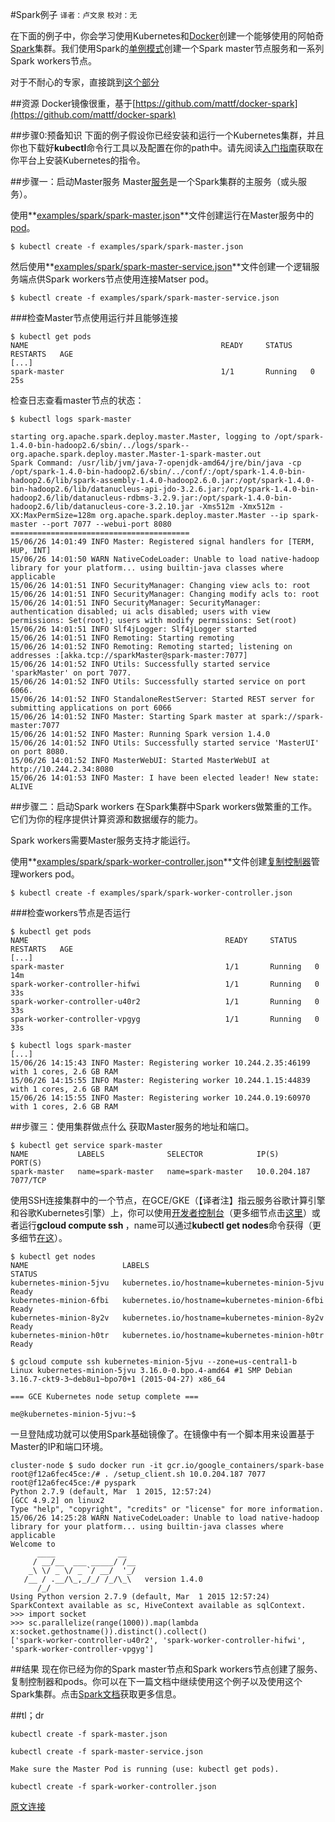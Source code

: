 #Spark例子
`译者：卢文泉` `校对：无`

在下面的例子中，你会学习使用Kubernetes和[Docker](http://docker.io/)创建一个能够使用的阿帕奇[Spark](http://spark.apache.org/)集群。我们使用Spark的[单例模式](http://spark.apache.org/docs/latest/spark-standalone.html)创建一个Spark master节点服务和一系列Spark workers节点。

对于不耐心的专家，直接跳到[这个部分](http://kubernetes.io/v1.0/examples/spark/README.html#tldr)

##资源
Docker镜像很重，基于[https://github.com/mattf/docker-spark](https://github.com/mattf/docker-spark)

##步骤0:预备知识
下面的例子假设你已经安装和运行一个Kubernetes集群，并且你也下载好**kubectl**命令行工具以及配置在你的path中。请先阅读[入门指南](http://kubernetes.io/v1.0/docs/getting-started-guides/)获取在你平台上安装Kubernetes的指令。

##步骤一：启动Master服务
Master[服务](http://kubernetes.io/v1.0/docs/user-guide/services.html)是一个Spark集群的主服务（或头服务）。

使用**[examples/spark/spark-master.json](http://kubernetes.io/v1.0/examples/spark/spark-master.json)**文件创建运行在Master服务中的[pod](http://kubernetes.io/v1.0/docs/user-guide/pods.html)。
```language
$ kubectl create -f examples/spark/spark-master.json
```

然后使用**[examples/spark/spark-master-service.json](http://kubernetes.io/v1.0/examples/spark/spark-master-service.json)**文件创建一个逻辑服务端点供Spark workers节点使用连接Matser pod。
```language
$ kubectl create -f examples/spark/spark-master-service.json
```

###检查Master节点使用运行并且能够连接
```language
$ kubectl get pods
NAME                                           READY     STATUS    RESTARTS   AGE
[...]
spark-master                                   1/1       Running   0          25s
```
检查日志查看master节点的状态：
```language
$ kubectl logs spark-master

starting org.apache.spark.deploy.master.Master, logging to /opt/spark-1.4.0-bin-hadoop2.6/sbin/../logs/spark--org.apache.spark.deploy.master.Master-1-spark-master.out
Spark Command: /usr/lib/jvm/java-7-openjdk-amd64/jre/bin/java -cp /opt/spark-1.4.0-bin-hadoop2.6/sbin/../conf/:/opt/spark-1.4.0-bin-hadoop2.6/lib/spark-assembly-1.4.0-hadoop2.6.0.jar:/opt/spark-1.4.0-bin-hadoop2.6/lib/datanucleus-api-jdo-3.2.6.jar:/opt/spark-1.4.0-bin-hadoop2.6/lib/datanucleus-rdbms-3.2.9.jar:/opt/spark-1.4.0-bin-hadoop2.6/lib/datanucleus-core-3.2.10.jar -Xms512m -Xmx512m -XX:MaxPermSize=128m org.apache.spark.deploy.master.Master --ip spark-master --port 7077 --webui-port 8080
========================================
15/06/26 14:01:49 INFO Master: Registered signal handlers for [TERM, HUP, INT]
15/06/26 14:01:50 WARN NativeCodeLoader: Unable to load native-hadoop library for your platform... using builtin-java classes where applicable
15/06/26 14:01:51 INFO SecurityManager: Changing view acls to: root
15/06/26 14:01:51 INFO SecurityManager: Changing modify acls to: root
15/06/26 14:01:51 INFO SecurityManager: SecurityManager: authentication disabled; ui acls disabled; users with view permissions: Set(root); users with modify permissions: Set(root)
15/06/26 14:01:51 INFO Slf4jLogger: Slf4jLogger started
15/06/26 14:01:51 INFO Remoting: Starting remoting
15/06/26 14:01:52 INFO Remoting: Remoting started; listening on addresses :[akka.tcp://sparkMaster@spark-master:7077]
15/06/26 14:01:52 INFO Utils: Successfully started service 'sparkMaster' on port 7077.
15/06/26 14:01:52 INFO Utils: Successfully started service on port 6066.
15/06/26 14:01:52 INFO StandaloneRestServer: Started REST server for submitting applications on port 6066
15/06/26 14:01:52 INFO Master: Starting Spark master at spark://spark-master:7077
15/06/26 14:01:52 INFO Master: Running Spark version 1.4.0
15/06/26 14:01:52 INFO Utils: Successfully started service 'MasterUI' on port 8080.
15/06/26 14:01:52 INFO MasterWebUI: Started MasterWebUI at http://10.244.2.34:8080
15/06/26 14:01:53 INFO Master: I have been elected leader! New state: ALIVE
```

##步骤二：启动Spark workers
在Spark集群中Spark workers做繁重的工作。它们为你的程序提供计算资源和数据缓存的能力。

Spark workers需要Master服务支持才能运行。

使用**[examples/spark/spark-worker-controller.json](http://kubernetes.io/v1.0/examples/spark/spark-worker-controller.json)**文件创建[复制控制器](http://kubernetes.io/v1.0/docs/user-guide/replication-controller.html)管理workers pod。
```language
$ kubectl create -f examples/spark/spark-worker-controller.json
```

###检查workers节点是否运行
```language
$ kubectl get pods
NAME                                            READY     STATUS    RESTARTS   AGE
[...]
spark-master                                    1/1       Running   0          14m
spark-worker-controller-hifwi                   1/1       Running   0          33s
spark-worker-controller-u40r2                   1/1       Running   0          33s
spark-worker-controller-vpgyg                   1/1       Running   0          33s

$ kubectl logs spark-master
[...]
15/06/26 14:15:43 INFO Master: Registering worker 10.244.2.35:46199 with 1 cores, 2.6 GB RAM
15/06/26 14:15:55 INFO Master: Registering worker 10.244.1.15:44839 with 1 cores, 2.6 GB RAM
15/06/26 14:15:55 INFO Master: Registering worker 10.244.0.19:60970 with 1 cores, 2.6 GB RAM
```

##步骤三：使用集群做点什么
获取Master服务的地址和端口。
```language
$ kubectl get service spark-master
NAME           LABELS              SELECTOR            IP(S)          PORT(S)
spark-master   name=spark-master   name=spark-master   10.0.204.187   7077/TCP
```

使用SSH连接集群中的一个节点，在GCE/GKE（【译者注】指云服务谷歌计算引擎和谷歌Kubernetes引擎）上，你可以使用[开发者控制台](https://console.developers.google.com/)（更多细节点击[这里](https://cloud.google.com/compute/docs/ssh-in-browser)）或者运行**gcloud compute ssh <name>**，name可以通过**kubectl get nodes**命令获得（更多细节[在这](https://cloud.google.com/compute/docs/gcloud-compute/#connecting)）。
```language
$ kubectl get nodes
NAME                     LABELS                                          STATUS
kubernetes-minion-5jvu   kubernetes.io/hostname=kubernetes-minion-5jvu   Ready
kubernetes-minion-6fbi   kubernetes.io/hostname=kubernetes-minion-6fbi   Ready
kubernetes-minion-8y2v   kubernetes.io/hostname=kubernetes-minion-8y2v   Ready
kubernetes-minion-h0tr   kubernetes.io/hostname=kubernetes-minion-h0tr   Ready

$ gcloud compute ssh kubernetes-minion-5jvu --zone=us-central1-b
Linux kubernetes-minion-5jvu 3.16.0-0.bpo.4-amd64 #1 SMP Debian 3.16.7-ckt9-3~deb8u1~bpo70+1 (2015-04-27) x86_64

=== GCE Kubernetes node setup complete ===

me@kubernetes-minion-5jvu:~$
```
一旦登陆成功就可以使用Spark基础镜像了。在镜像中有一个脚本用来设置基于Master的IP和端口环境。
```language
cluster-node $ sudo docker run -it gcr.io/google_containers/spark-base
root@f12a6fec45ce:/# . /setup_client.sh 10.0.204.187 7077
root@f12a6fec45ce:/# pyspark
Python 2.7.9 (default, Mar  1 2015, 12:57:24) 
[GCC 4.9.2] on linux2
Type "help", "copyright", "credits" or "license" for more information.
15/06/26 14:25:28 WARN NativeCodeLoader: Unable to load native-hadoop library for your platform... using builtin-java classes where applicable
Welcome to
      ____              __
     / __/__  ___ _____/ /__
    _\ \/ _ \/ _ `/ __/  '_/
   /__ / .__/\_,_/_/ /_/\_\   version 1.4.0
      /_/
Using Python version 2.7.9 (default, Mar  1 2015 12:57:24)
SparkContext available as sc, HiveContext available as sqlContext.
>>> import socket
>>> sc.parallelize(range(1000)).map(lambda x:socket.gethostname()).distinct().collect()
['spark-worker-controller-u40r2', 'spark-worker-controller-hifwi', 'spark-worker-controller-vpgyg']
```

##结果
现在你已经为你的Spark master节点和Spark workers节点创建了服务、复制控制器和pods。你可以在下一篇文档中继续使用这个例子以及使用这个Spark集群。点击[Spark文档](https://spark.apache.org/documentation.html)获取更多信息。

##tl；dr
```language
kubectl create -f spark-master.json

kubectl create -f spark-master-service.json

Make sure the Master Pod is running (use: kubectl get pods).

kubectl create -f spark-worker-controller.json
```

[原文连接](http://kubernetes.io/v1.0/examples/spark/README.html)
